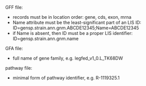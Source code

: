 GFF file:
- records must be in location order: gene, cds, exon, mrna
- Name attribute must be the least-significant part of an LIS ID:  ID=gensp.strain.ann.gnm.ABCDE12345;Name=ABCDE12345
- if Name is absent, then ID must be a proper LIS identifier: ID=gensp.strain.ann.gnm.name

GFA file:
- full name of gene family, e.g. legfed_v1_0.L_TK68DW

pathway file:
- minimal form of pathway identifier, e.g. R-1119325.1
